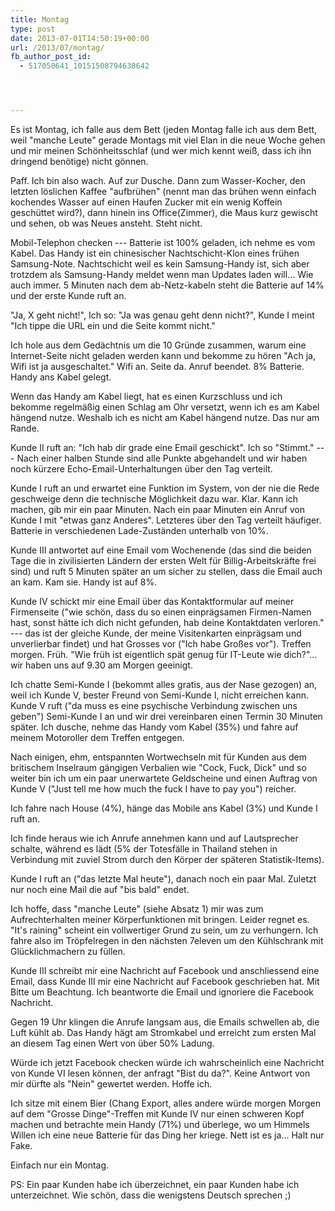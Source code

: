 ```yaml
---
title: Montag
type: post
date: 2013-07-01T14:50:19+00:00
url: /2013/07/montag/
fb_author_post_id:
  - 517050641_10151508794630642




---
```

Es ist Montag, ich falle aus dem Bett (jeden Montag falle ich aus dem Bett, weil "manche Leute" gerade Montags mit viel Elan in die neue Woche gehen und mir meinen Schönheitsschlaf (und wer mich kennt weiß, dass ich ihn dringend benötige) nicht gönnen.

Paff. Ich bin also wach. Auf zur Dusche. Dann zum Wasser-Kocher, den letzten löslichen Kaffee "aufbrühen" (nennt man das brühen wenn einfach kochendes Wasser auf einen Haufen Zucker mit ein wenig Koffein geschüttet wird?), dann hinein ins Office(Zimmer), die Maus kurz gewischt und sehen, ob was Neues ansteht. Steht nicht.

Mobil-Telephon checken --- Batterie ist 100% geladen, ich nehme es vom Kabel. Das Handy ist ein chinesischer Nachtschicht-Klon eines frühen Samsung-Note. Nachtschicht weil es kein Samsung-Handy ist, sich aber trotzdem als Samsung-Handy meldet wenn man Updates laden will... Wie auch immer. 5 Minuten nach dem ab-Netz-kabeln steht die Batterie auf 14% und der erste Kunde ruft an.

"Ja, X geht nicht!", Ich so: "Ja was genau geht denn nicht?", Kunde I meint "Ich tippe die URL ein und die Seite kommt nicht."

Ich hole aus dem Gedächtnis um die 10 Gründe zusammen, warum eine Internet-Seite nicht geladen werden kann und bekomme zu hören "Ach ja, Wifi ist ja ausgeschaltet." Wifi an. Seite da. Anruf beendet. 8% Batterie. Handy ans Kabel gelegt.

Wenn das Handy am Kabel liegt, hat es einen Kurzschluss und ich bekomme regelmäßig einen Schlag am Ohr versetzt, wenn ich es am Kabel hängend nutze. Weshalb ich es nicht am Kabel hängend nutze. Das nur am Rande.

Kunde II ruft an: "Ich hab dir grade eine Email geschickt". Ich so "Stimmt." --- Nach einer halben Stunde sind alle Punkte abgehandelt und wir haben noch kürzere Echo-Email-Unterhaltungen über den Tag verteilt.

Kunde I ruft an und erwartet eine Funktion im System, von der nie die Rede geschweige denn die technische Möglichkeit dazu war. Klar. Kann ich machen, gib mir ein paar Minuten. Nach ein paar Minuten ein Anruf von Kunde I mit "etwas ganz Anderes". Letzteres über den Tag verteilt häufiger. Batterie in verschiedenen Lade-Zuständen unterhalb von 10%.

Kunde III antwortet auf eine Email vom Wochenende (das sind die beiden Tage die in zivilisierten Ländern der ersten Welt für Billig-Arbeitskräfte frei sind) und ruft 5 Minuten später an um sicher zu stellen, dass die Email auch an kam. Kam sie. Handy ist auf 8%.

Kunde IV schickt mir eine Email über das Kontaktformular auf meiner Firmenseite ("wie schön, dass du so einen einprägsamen Firmen-Namen hast, sonst hätte ich dich nicht gefunden, hab deine Kontaktdaten verloren." --- das ist der gleiche Kunde, der meine Visitenkarten einprägsam und unverlierbar findet) und hat Grosses vor ("Ich habe Großes vor"). Treffen morgen. Früh. "Wie früh ist eigentlich spät genug für IT-Leute wie dich?"... wir haben uns auf 9.30 am Morgen geeinigt.

Ich chatte Semi-Kunde I (bekommt alles gratis, aus der Nase gezogen) an, weil ich Kunde V, bester Freund von Semi-Kunde I, nicht erreichen kann. Kunde V ruft ("da muss es eine psychische Verbindung zwischen uns geben") Semi-Kunde I an und wir drei vereinbaren einen Termin 30 Minuten später. Ich dusche, nehme das Handy vom Kabel (35%) und fahre auf meinem Motoroller dem Treffen entgegen.

Nach einigen, ehm, entspannten Wortwechseln mit für Kunden aus dem britischem Inselraum gängigen Verbalien wie "Cock, Fuck, Dick" und so weiter bin ich um ein paar unerwartete Geldscheine und einen Auftrag von Kunde V ("Just tell me how much the fuck I have to pay you") reicher.

Ich fahre nach House (4%), hänge das Mobile ans Kabel (3%) und Kunde I ruft an.

Ich finde heraus wie ich Anrufe annehmen kann und auf Lautsprecher schalte, während es lädt (5% der Totesfälle in Thailand stehen in Verbindung mit zuviel Strom durch den Körper der späteren Statistik-Items).

Kunde I ruft an ("das letzte Mal heute"), danach noch ein paar Mal. Zuletzt nur noch eine Mail die auf "bis bald" endet.

Ich hoffe, dass "manche Leute" (siehe Absatz 1) mir was zum Aufrechterhalten meiner Körperfunktionen mit bringen. Leider regnet es. "It's raining" scheint ein vollwertiger Grund zu sein, um zu verhungern. Ich fahre also im Tröpfelregen in den nächsten 7eleven um den Kühlschrank mit Glücklichmachern zu füllen.

Kunde III schreibt mir eine Nachricht auf Facebook und anschliessend eine Email, dass Kunde III mir eine Nachricht auf Facebook geschrieben hat. Mit Bitte um Beachtung. Ich beantworte die Email und ignoriere die Facebook Nachricht.

Gegen 19 Uhr klingen die Anrufe langsam aus, die Emails schwellen ab, die Luft kühlt ab. Das Handy hägt am Stromkabel und erreicht zum ersten Mal an diesem Tag einen Wert von über 50% Ladung.

Würde ich jetzt Facebook checken würde ich wahrscheinlich eine Nachricht von Kunde VI lesen können, der anfragt "Bist du da?". Keine Antwort von mir dürfte als "Nein" gewertet werden. Hoffe ich.

Ich sitze mit einem Bier (Chang Export, alles andere würde morgen Morgen auf dem "Grosse Dinge"-Treffen mit Kunde IV nur einen schweren Kopf machen und betrachte mein Handy (71%) und überlege, wo um Himmels Willen ich eine neue Batterie für das Ding her kriege. Nett ist es ja... Halt nur Fake.

Einfach nur ein Montag.

PS: Ein paar Kunden habe ich überzeichnet, ein paar Kunden habe ich unterzeichnet. Wie schön, dass die wenigstens Deutsch sprechen ;)
